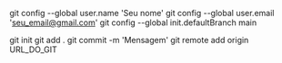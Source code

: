 git config --global user.name 'Seu nome'
git config --global user.email 'seu_email@gmail.com'
git config --global init.defaultBranch main
<!-- # Configure o .gitignore -->
git init
git add .
git commit -m 'Mensagem'
git remote add origin URL_DO_GIT